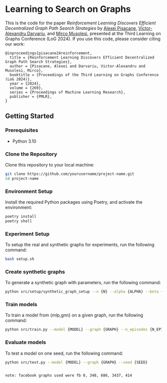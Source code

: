 # Learning to Search on Graphs
This is the code for the paper *Reinforcement Learning Discovers Efficient Decentralized Graph Path Search Strategies* by [Alexei Pisacane](https://www.linkedin.com/in/alexei-pisacane-9065141b2/), [Victor-Alexandru Darvariu](https://victor.darvariu.me), and [Mirco Musolesi](https://www.mircomusolesi.org/), presented at the Third Learning on Graphs Conference (LoG 2024). If you use this code, please consider citing our work:

```
@inproceedings{pisacane24reinforcement,
  title = {Reinforcement Learning Discovers Efficient Decentralized Graph Path Search Strategies},
  author = {Pisacane, Alexei and Darvariu, Victor-Alexandru and Musolesi, Mirco},
  booktitle = {Proceedings of the Third Learning on Graphs Conference (LoG 2024)},
  year = {2024},
  volume = {269},
  series = {Proceedings of Machine Learning Research},
  publisher = {PMLR},
}
```

## Getting Started

### Prerequisites

- Python 3.10

### Clone the Repository

Clone this repository to your local machine:

```sh
git clone https://github.com/yourusername/project-name.git
cd project-name
```

### Environment Setup

Install the required Python packages using Poetry, and activate the environment:

```sh
poetry install
poetry shell
```

### Experiment Setup

To setup the real and synthetic graphs for experiments,  run the following command:

```sh
bash setup.sh

```
### Create synthetic graphs

To generate a synthetic graph with parameters, run the following command:
```sh
python src/setup/synthetic_graph_setup --n {N} --alpha {ALPHA} --beta {BETA} --experiment_name {EXPERIMENT_NAME} --seed {SEED}
```
### Train models

To train a model from {mlp,gnn} on a given graph, run the following command:

```sh
python src/train.py --model {MODEL} --graph {GRAPH} --n_episodes {N_EPISODES} --seed {SEED}
```
### Evaluate models

To test a model on one seed, run the following command:

```sh
python src/test.py --model {MODEL} --graph {GRAPH} --seed {SEED}


note: facebook graphs used were fb 0, 348, 686, 3437, 414
